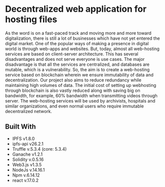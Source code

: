 # Decentralized web application for hosting files
As the word is on a fast-paced track and moving more and more toward 
digitalization, there is still a lot of businesses which have not yet entered the digital 
market. One of the popular ways of making a presence in digital world is through 
web-apps and websites. But, today, almost all web-hosting services are based on 
client-server architecture. This has several disadvantages and does not serve 
everyone is use cases. The major disadvantage is that all the services are 
centralized, and databases are mutable, which is a vulnerability. So, the aim is to 
create a web-hosting service based on blockchain wherein we ensure immutability 
of data and decentralization. Our project also aims to reduce redundancy while 
maintaining high volumes of data. The initial cost of setting up webhosting through 
blockchain is also vastly reduced along with saving big on bandwidth, for example, 
60% bandwidth when transmitting videos through server. The web-hosting 
services will be used by archivists, hospitals and similar organizations, and even 
normal users who require immutable decentralized network.
## Built With

* IPFS v1.8.0
* ipfs-api v26.2.1
* Truffle v.5.3.4 (core: 5.3.4)
* Ganache v1.2.1
* Solidity v.0.5.16
* Web3.js v1.3.5
* NodeJs v.14.16.1
* Npm v.6.14.12
* react v.17.0.2
